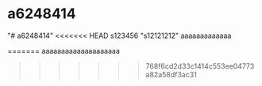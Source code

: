 # a6248414
"# a6248414" 
<<<<<<< HEAD
s123456
 "s12121212"
 aaaaaaaaaaaaa

=======
aaaaaaaaaaaaaaaaaaaa
>>>>>>> 768f6cd2d33c1414c553ee04773a82a58df3ac31
